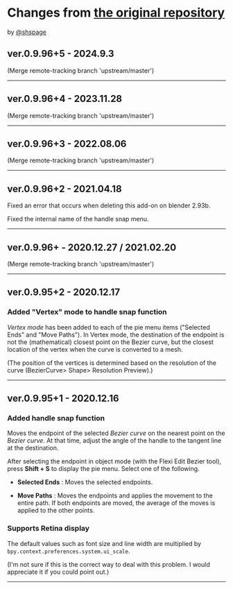 # Changes from [the original repository](https://github.com/Shriinivas/blenderbezierutils)

by [@shspage](https://github.com/shspage)

## ver.0.9.96+5  -  2024.9.3

(Merge remote-tracking branch 'upstream/master')

----

## ver.0.9.96+4  -  2023.11.28

(Merge remote-tracking branch 'upstream/master')

----

## ver.0.9.96+3  -  2022.08.06

(Merge remote-tracking branch 'upstream/master')

----

## ver.0.9.96+2  -  2021.04.18

Fixed an error that occurs when deleting this add-on on blender 2.93b.

Fixed the internal name of the handle snap menu.

----

## ver.0.9.96+  -  2020.12.27 / 2021.02.20

(Merge remote-tracking branch 'upstream/master')

----

## ver.0.9.95+2  -  2020.12.17

### Added "Vertex" mode to handle snap function
_Vertex mode_ has been added to each of the pie menu items ("Selected Ends" and "Move Paths").
In Vertex mode, the destination of the endpoint is not the (mathematical) closest point on the Bezier curve, but the closest location of the vertex when the curve is converted to a mesh.

 (The position of the vertices is determined based on the resolution of the curve (BezierCurve> Shape> Resolution Preview).)

----

## ver.0.9.95+1  -  2020.12.16

### Added handle snap function
Moves the endpoint of the selected _Bezier curve_ on the nearest point on the _Bezier curve_. At that time, adjust the angle of the handle to the tangent line at the destination.

After selecting the endpoint in object mode (with the Flexi Edit Bezier tool), press **Shift + S** to display the pie menu. Select one of the following.

- **Selected Ends** : Moves the selected endpoints.

- **Move Paths** : Moves the endpoints and applies the movement to the entire path. If both endpoints are moved, the average of the moves is applied to the other points.

### Supports Retina display
The default values such as font size and line width are multiplied by `bpy.context.preferences.system.ui_scale`.

(I'm not sure if this is the correct way to deal with this problem. I would appreciate it if you could point out.)

----
